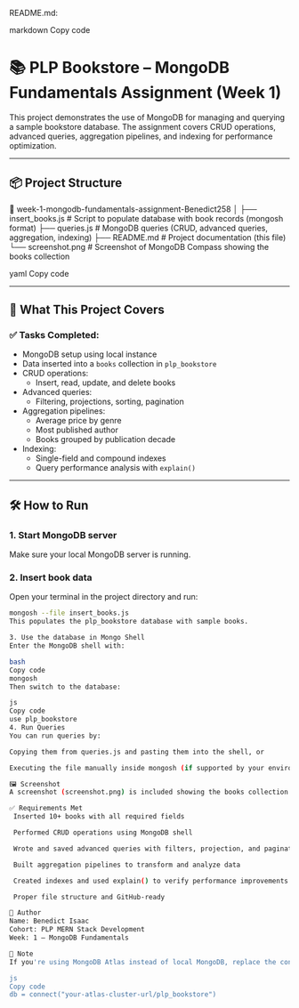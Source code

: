 README.md:

markdown
Copy code
# 📚 PLP Bookstore – MongoDB Fundamentals Assignment (Week 1)

This project demonstrates the use of MongoDB for managing and querying a sample bookstore database. The assignment covers CRUD operations, advanced queries, aggregation pipelines, and indexing for performance optimization.

---

## 📦 Project Structure

📁 week-1-mongodb-fundamentals-assignment-Benedict258
│
├── insert_books.js # Script to populate database with book records (mongosh format)
├── queries.js # MongoDB queries (CRUD, advanced queries, aggregation, indexing)
├── README.md # Project documentation (this file)
└── screenshot.png # Screenshot of MongoDB Compass showing the books collection

yaml
Copy code

---

## 🧠 What This Project Covers

### ✅ Tasks Completed:
- MongoDB setup using local instance
- Data inserted into a `books` collection in `plp_bookstore`
- CRUD operations:
  - Insert, read, update, and delete books
- Advanced queries:
  - Filtering, projections, sorting, pagination
- Aggregation pipelines:
  - Average price by genre
  - Most published author
  - Books grouped by publication decade
- Indexing:
  - Single-field and compound indexes
  - Query performance analysis with `explain()`

---

## 🛠️ How to Run

### 1. Start MongoDB server

Make sure your local MongoDB server is running.

### 2. Insert book data

Open your terminal in the project directory and run:

```bash
mongosh --file insert_books.js
This populates the plp_bookstore database with sample books.

3. Use the database in Mongo Shell
Enter the MongoDB shell with:

bash
Copy code
mongosh
Then switch to the database:

js
Copy code
use plp_bookstore
4. Run Queries
You can run queries by:

Copying them from queries.js and pasting them into the shell, or

Executing the file manually inside mongosh (if supported by your environment)

🖼️ Screenshot
A screenshot (screenshot.png) is included showing the books collection inside MongoDB Compass, with sample documents successfully inserted.

✅ Requirements Met
 Inserted 10+ books with all required fields

 Performed CRUD operations using MongoDB shell

 Wrote and saved advanced queries with filters, projection, and pagination

 Built aggregation pipelines to transform and analyze data

 Created indexes and used explain() to verify performance improvements

 Proper file structure and GitHub-ready

🙌 Author
Name: Benedict Isaac
Cohort: PLP MERN Stack Development
Week: 1 – MongoDB Fundamentals

📎 Note
If you're using MongoDB Atlas instead of local MongoDB, replace the connection line in insert_books.js with:

js
Copy code
db = connect("your-atlas-cluster-url/plp_bookstore")